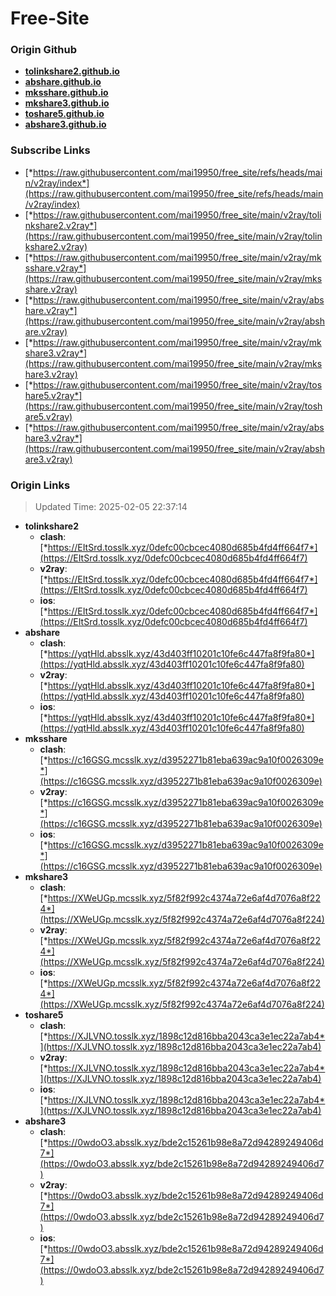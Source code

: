 # Free-Site

### Origin Github

- [**tolinkshare2.github.io**](https://github.com/tolinkshare2/tolinkshare2.github.io)
- [**abshare.github.io**](https://github.com/abshare/abshare.github.io)
- [**mksshare.github.io**](https://github.com/mksshare/mksshare.github.io)
- [**mkshare3.github.io**](https://github.com/mkshare3/mkshare3.github.io)
- [**toshare5.github.io**](https://github.com/toshare5/toshare5.github.io)
- [**abshare3.github.io**](https://github.com/abshare3/abshare3.github.io)

### Subscribe Links

- [*https://raw.githubusercontent.com/mai19950/free_site/refs/heads/main/v2ray/index*](https://raw.githubusercontent.com/mai19950/free_site/refs/heads/main/v2ray/index)
- [*https://raw.githubusercontent.com/mai19950/free_site/main/v2ray/tolinkshare2.v2ray*](https://raw.githubusercontent.com/mai19950/free_site/main/v2ray/tolinkshare2.v2ray)
- [*https://raw.githubusercontent.com/mai19950/free_site/main/v2ray/mksshare.v2ray*](https://raw.githubusercontent.com/mai19950/free_site/main/v2ray/mksshare.v2ray)
- [*https://raw.githubusercontent.com/mai19950/free_site/main/v2ray/abshare.v2ray*](https://raw.githubusercontent.com/mai19950/free_site/main/v2ray/abshare.v2ray)
- [*https://raw.githubusercontent.com/mai19950/free_site/main/v2ray/mkshare3.v2ray*](https://raw.githubusercontent.com/mai19950/free_site/main/v2ray/mkshare3.v2ray)
- [*https://raw.githubusercontent.com/mai19950/free_site/main/v2ray/toshare5.v2ray*](https://raw.githubusercontent.com/mai19950/free_site/main/v2ray/toshare5.v2ray)
- [*https://raw.githubusercontent.com/mai19950/free_site/main/v2ray/abshare3.v2ray*](https://raw.githubusercontent.com/mai19950/free_site/main/v2ray/abshare3.v2ray)

### Origin Links

> Updated Time: 2025-02-05 22:37:14

- **tolinkshare2**
  - **clash**: [*https://EItSrd.tosslk.xyz/0defc00cbcec4080d685b4fd4ff664f7*](https://EItSrd.tosslk.xyz/0defc00cbcec4080d685b4fd4ff664f7)
  - **v2ray**: [*https://EItSrd.tosslk.xyz/0defc00cbcec4080d685b4fd4ff664f7*](https://EItSrd.tosslk.xyz/0defc00cbcec4080d685b4fd4ff664f7)
  - **ios**: [*https://EItSrd.tosslk.xyz/0defc00cbcec4080d685b4fd4ff664f7*](https://EItSrd.tosslk.xyz/0defc00cbcec4080d685b4fd4ff664f7)
- **abshare**
  - **clash**: [*https://yqtHld.absslk.xyz/43d403ff10201c10fe6c447fa8f9fa80*](https://yqtHld.absslk.xyz/43d403ff10201c10fe6c447fa8f9fa80)
  - **v2ray**: [*https://yqtHld.absslk.xyz/43d403ff10201c10fe6c447fa8f9fa80*](https://yqtHld.absslk.xyz/43d403ff10201c10fe6c447fa8f9fa80)
  - **ios**: [*https://yqtHld.absslk.xyz/43d403ff10201c10fe6c447fa8f9fa80*](https://yqtHld.absslk.xyz/43d403ff10201c10fe6c447fa8f9fa80)
- **mksshare**
  - **clash**: [*https://c16GSG.mcsslk.xyz/d3952271b81eba639ac9a10f0026309e*](https://c16GSG.mcsslk.xyz/d3952271b81eba639ac9a10f0026309e)
  - **v2ray**: [*https://c16GSG.mcsslk.xyz/d3952271b81eba639ac9a10f0026309e*](https://c16GSG.mcsslk.xyz/d3952271b81eba639ac9a10f0026309e)
  - **ios**: [*https://c16GSG.mcsslk.xyz/d3952271b81eba639ac9a10f0026309e*](https://c16GSG.mcsslk.xyz/d3952271b81eba639ac9a10f0026309e)
- **mkshare3**
  - **clash**: [*https://XWeUGp.mcsslk.xyz/5f82f992c4374a72e6af4d7076a8f224*](https://XWeUGp.mcsslk.xyz/5f82f992c4374a72e6af4d7076a8f224)
  - **v2ray**: [*https://XWeUGp.mcsslk.xyz/5f82f992c4374a72e6af4d7076a8f224*](https://XWeUGp.mcsslk.xyz/5f82f992c4374a72e6af4d7076a8f224)
  - **ios**: [*https://XWeUGp.mcsslk.xyz/5f82f992c4374a72e6af4d7076a8f224*](https://XWeUGp.mcsslk.xyz/5f82f992c4374a72e6af4d7076a8f224)
- **toshare5**
  - **clash**: [*https://XJLVNO.tosslk.xyz/1898c12d816bba2043ca3e1ec22a7ab4*](https://XJLVNO.tosslk.xyz/1898c12d816bba2043ca3e1ec22a7ab4)
  - **v2ray**: [*https://XJLVNO.tosslk.xyz/1898c12d816bba2043ca3e1ec22a7ab4*](https://XJLVNO.tosslk.xyz/1898c12d816bba2043ca3e1ec22a7ab4)
  - **ios**: [*https://XJLVNO.tosslk.xyz/1898c12d816bba2043ca3e1ec22a7ab4*](https://XJLVNO.tosslk.xyz/1898c12d816bba2043ca3e1ec22a7ab4)
- **abshare3**
  - **clash**: [*https://0wdoO3.absslk.xyz/bde2c15261b98e8a72d94289249406d7*](https://0wdoO3.absslk.xyz/bde2c15261b98e8a72d94289249406d7)
  - **v2ray**: [*https://0wdoO3.absslk.xyz/bde2c15261b98e8a72d94289249406d7*](https://0wdoO3.absslk.xyz/bde2c15261b98e8a72d94289249406d7)
  - **ios**: [*https://0wdoO3.absslk.xyz/bde2c15261b98e8a72d94289249406d7*](https://0wdoO3.absslk.xyz/bde2c15261b98e8a72d94289249406d7)
